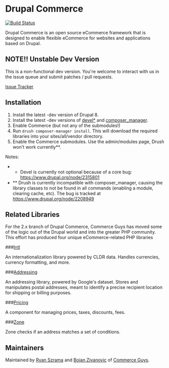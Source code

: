 Drupal Commerce
===============
[![Build Status](https://travis-ci.org/commerceguys/commerce.svg?branch=8.x-2.x)](https://travis-ci.org/commerceguys/commerce)

Drupal Commerce is an open source eCommerce framework that is designed to
enable flexible eCommerce for websites and applications based on Drupal.

NOTE!! Unstable Dev Version
---------------------------

This is a non-functional dev version. You're welcome to interact with us in the
issue queue and submit patches / pull requests.

[Issue Tracker](https://drupal.org/project/issues/commerce)

Installation
------------------

1. Install the latest -dev version of Drupal 8.
2. Install the latest -dev versions of [devel*](https://www.drupal.org/project/devel) and [composer_manager](https://drupal.org/project/composer_manager).
3. Enable Commerce (but not any of the submodules!)
4. Run `drush composer-manager install`.
   This will download the required libraries into your sites/all/vendor directory.
4. Enable the Commerce submodules. Use the admin/modules page, Drush won't work currently**.

Notes:
- * Devel is currently not optional because of a core bug: https://www.drupal.org/node/2315801
- ** Drush is currently incompatible with composer_manager, causing the library classes to not be found in all commands (enabling a module, clearing cache, etc). The bug is tracked at https://www.drupal.org/node/2208949

Related Libraries
------------------

For the 2.x branch of Drupal Commerce, Commerce Guys has moved some of the logic
out of the Drupal world and into the greater PHP community. This effort has
produced four unique eCommerce-related PHP libraries

###[Intl](https://github.com/commerceguys/intl)

An internationalization library powered by CLDR data.
Handles currencies, currency formatting, and more.

###[Addressing](https://github.com/commerceguys/addressing)

An addressing library, powered by Google's dataset.
Stores and manipulates postal addresses, meant to identify a precise recipient location for shipping or billing purposes.

###[Pricing](https://github.com/commerceguys/pricing)

A component for managing prices, taxes, discounts, fees.

###[Zone](https://github.com/commerceguys/zone)

Zone checks if an address matches a set of conditions.

Maintainers
-----------

Maintained by [Ryan Szrama](https://www.drupal.org/u/rszrama) and
[Bojan Zivanovic](https://www.drupal.org/u/bojanz) of
[Commerce Guys](http://commerceguys.com/).
